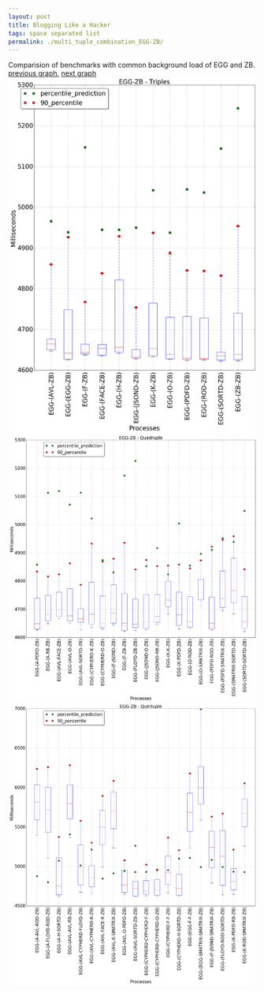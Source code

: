```yaml
---
layout: post
title: Blogging Like a Hacker
tags: space separated list
permalink: ./multi_tuple_combination_EGG-ZB/
---
```


Comparision of benchmarks with common background load of EGG and ZB.
[previous graph](./multi_tuple_combination_EGG-SORTD/), [next graph](./multi_tuple_combination_F-AVL/)
<img src="./images/triple/EGG/EGG-ZB_box.png" alt="graph figure"><img src="./images/quadruple/EGG/EGG-ZB_box.png" alt="graph figure"><img src="./images/quintuple/EGG/EGG-ZB_box.png" alt="graph figure">
